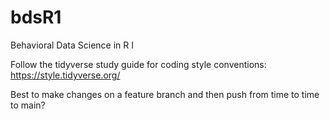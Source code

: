 # bdsR1

Behavioral Data Science in R I

Follow the tidyverse study guide for coding style conventions: https://style.tidyverse.org/

Best to make changes on a feature branch and then push from time to time to main?
